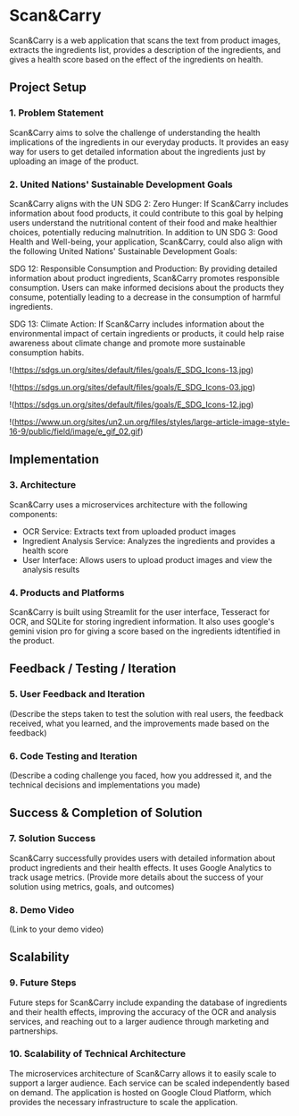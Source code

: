 # Scan&Carry

Scan&Carry is a web application that scans the text from product images, extracts the ingredients list, provides a description of the ingredients, and gives a health score based on the effect of the ingredients on health.

## Project Setup

### 1. Problem Statement

Scan&Carry aims to solve the challenge of understanding the health implications of the ingredients in our everyday products. It provides an easy way for users to get detailed information about the ingredients just by uploading an image of the product.

### 2. United Nations' Sustainable Development Goals

Scan&Carry aligns with the UN SDG 2: Zero Hunger: If Scan&Carry includes information about food products, it could contribute to this goal by helping users understand the nutritional content of their food and make healthier choices, potentially reducing malnutrition.
In addition to UN SDG 3: Good Health and Well-being, your application, Scan&Carry, could also align with the following United Nations' Sustainable Development Goals:

SDG 12: Responsible Consumption and Production: By providing detailed information about product ingredients, Scan&Carry promotes responsible consumption. Users can make informed decisions about the products they consume, potentially leading to a decrease in the consumption of harmful ingredients.

SDG 13: Climate Action: If Scan&Carry includes information about the environmental impact of certain ingredients or products, it could help raise awareness about climate change and promote more sustainable consumption habits.

!(https://sdgs.un.org/sites/default/files/goals/E_SDG_Icons-13.jpg)

!(https://sdgs.un.org/sites/default/files/goals/E_SDG_Icons-03.jpg) 

!(https://sdgs.un.org/sites/default/files/goals/E_SDG_Icons-12.jpg)

!(https://www.un.org/sites/un2.un.org/files/styles/large-article-image-style-16-9/public/field/image/e_gif_02.gif)

## Implementation

### 3. Architecture

Scan&Carry uses a microservices architecture with the following components:

- OCR Service: Extracts text from uploaded product images
- Ingredient Analysis Service: Analyzes the ingredients and provides a health score
- User Interface: Allows users to upload product images and view the analysis results

### 4. Products and Platforms

Scan&Carry is built using Streamlit for the user interface, Tesseract for OCR, and SQLite for storing ingredient information. It also uses google's gemini vision pro 
for giving a score based on the ingredients idtentified in the product.

## Feedback / Testing / Iteration

### 5. User Feedback and Iteration

(Describe the steps taken to test the solution with real users, the feedback received, what you learned, and the improvements made based on the feedback)

### 6. Code Testing and Iteration

(Describe a coding challenge you faced, how you addressed it, and the technical decisions and implementations you made)

## Success & Completion of Solution

### 7. Solution Success

Scan&Carry successfully provides users with detailed information about product ingredients and their health effects. It uses Google Analytics to track usage metrics. (Provide more details about the success of your solution using metrics, goals, and outcomes)

### 8. Demo Video

(Link to your demo video)

## Scalability

### 9. Future Steps

Future steps for Scan&Carry include expanding the database of ingredients and their health effects, improving the accuracy of the OCR and analysis services, and reaching out to a larger audience through marketing and partnerships.

### 10. Scalability of Technical Architecture

The microservices architecture of Scan&Carry allows it to easily scale to support a larger audience. Each service can be scaled independently based on demand. The application is hosted on Google Cloud Platform, which provides the necessary infrastructure to scale the application.